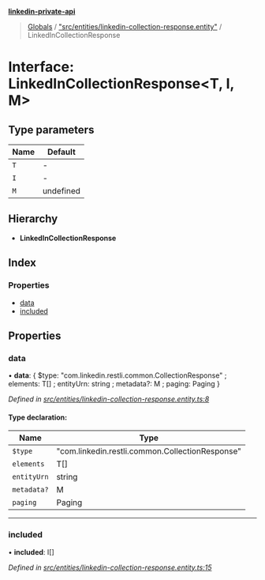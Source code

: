 **[linkedin-private-api](../README.md)**

> [Globals](../globals.md) / ["src/entities/linkedin-collection-response.entity"](../modules/_src_entities_linkedin_collection_response_entity_.md) / LinkedInCollectionResponse

# Interface: LinkedInCollectionResponse<T, I, M\>

## Type parameters

Name | Default |
------ | ------ |
`T` | - |
`I` | - |
`M` | undefined |

## Hierarchy

* **LinkedInCollectionResponse**

## Index

### Properties

* [data](_src_entities_linkedin_collection_response_entity_.linkedincollectionresponse.md#data)
* [included](_src_entities_linkedin_collection_response_entity_.linkedincollectionresponse.md#included)

## Properties

### data

•  **data**: { $type: \"com.linkedin.restli.common.CollectionResponse\" ; elements: T[] ; entityUrn: string ; metadata?: M ; paging: Paging  }

*Defined in [src/entities/linkedin-collection-response.entity.ts:8](https://github.com/stpoa/linkedin-private-api/blob/2f83b91/src/entities/linkedin-collection-response.entity.ts#L8)*

#### Type declaration:

Name | Type |
------ | ------ |
`$type` | \"com.linkedin.restli.common.CollectionResponse\" |
`elements` | T[] |
`entityUrn` | string |
`metadata?` | M |
`paging` | Paging |

___

### included

•  **included**: I[]

*Defined in [src/entities/linkedin-collection-response.entity.ts:15](https://github.com/stpoa/linkedin-private-api/blob/2f83b91/src/entities/linkedin-collection-response.entity.ts#L15)*

